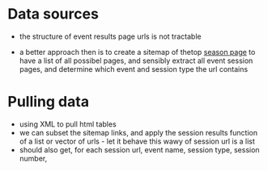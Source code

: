 # Data sources

- the structure of event results page urls is not tractable

- a better approach then is to create a sitemap of thetop [season page](http://www.v8supercars.com.au/championship/2014-v8-supercars-championship/) to have a list of all possibel pages, and sensibly extract all event session pages, and determine which event and session type the url contains
  

# Pulling data

- using XML to pull html tables
- we can subset the sitemap links, and apply the session results function of a list or vector of urls - let it behave this wawy of session url is a list
- should also get, for each session url, event name, session type, session number,
